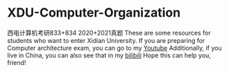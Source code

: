 # XDU-Computer-Organization
西电计算机考研833+834 2020+2021真题
These are some resources for students who want to enter Xidian University. 
If you are preparing for Computer architecture exam, you can go to my [Youtube](https://www.youtube.com/watch?v=XjbvR7UJZVE&list=PLN_D6sQhgsu9WMYNV39NfVCwWcwtMu2A-)
Additionally, if you live in China, you can also see that in my [bilibili](https://www.bilibili.com/video/BV1gL411G7xQ/)
Hope this can help you, friend!

